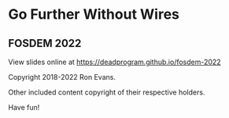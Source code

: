 # Go Further Without Wires

## FOSDEM 2022

View slides online at https://deadprogram.github.io/fosdem-2022

Copyright 2018-2022 Ron Evans.

Other included content copyright of their respective holders.

Have fun!
